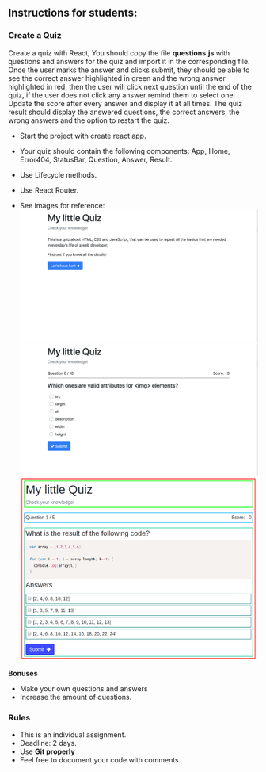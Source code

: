 ## Instructions for students:

### Create a Quiz

Create a quiz with React, You should copy the file **questions.js** with questions and answers for the quiz and import it in the corresponding file. Once the user marks the answer and clicks submit, they should be able to see the correct answer highlighted in green and the wrong answer highlighted in red, then the user will click next question until the end of the quiz, if the user does not click any answer remind them to select one. Update the score after every answer and display it at all times. The quiz result should display the answered questions, the correct answers, the wrong answers and the option to restart the quiz.

-   Start the project with create react app.

-   Your quiz should contain the following components: App, Home, Error404, StatusBar, Question, Answer, Result.

-   Use Lifecycle methods.

-   Use React Router.

-   See images for reference:
    ![home](home.png)
    ![QuizExample](QuizExample.png)
    ![component-schema](component-schema.png)

**Bonuses**

-   Make your own questions and answers
-   Increase the amount of questions.

### Rules

-   This is an individual assignment.
-   Deadline: 2 days.
-   Use **Git properly**
-   Feel free to document your code with comments.
